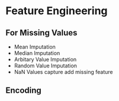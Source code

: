 # Feature Engineering

## For Missing Values

- Mean Imputation
- Median Imputation
- Arbitary Value Imputation
- Random Value Imputation 
- NaN Values capture add missing feature

## Encoding
